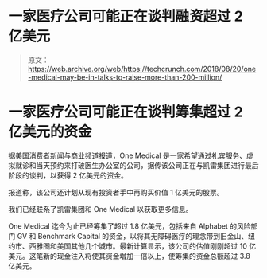 # 一家医疗公司可能正在谈判融资超过 2 亿美元

> 原文：<https://web.archive.org/web/https://techcrunch.com/2018/08/20/one-medical-may-be-in-talks-to-raise-more-than-200-million/>

# 一家医疗公司可能正在谈判筹集超过 2 亿美元的资金

据[美国消费者新闻与商业频道](https://web.archive.org/web/20230304021213/https://www.cnbc.com/2018/08/20/one-medical-is-in-talks-to-raise-more-than-200-million.html)报道，One Medical 是一家希望通过礼宾服务、虚拟就诊和当天预约来打破医生办公室的公司，据传该公司正在与凯雷集团进行最后阶段的谈判，以获得 2 亿美元的资金。

报道称，该公司还计划从现有投资者手中再购买价值 1 亿美元的股票。

我们已经联系了凯雷集团和 One Medical 以获取更多信息。

One Medical 迄今为止已经筹集了超过 1.8 亿美元，包括来自 Alphabet 的风险部门 GV 和 Benchmark Capital 的资金，以将其无障碍医疗的理念带到旧金山、纽约市、西雅图和美国其他几个城市。最新计算显示，该公司的估值刚刚超过 10 亿美元。这笔新的现金注入将使其资金增加一倍以上，使筹集的资金总额超过 3.8 亿美元。